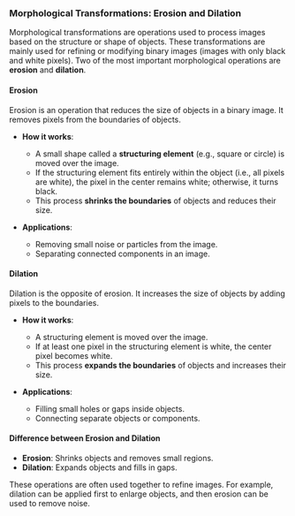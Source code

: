 ### Morphological Transformations: Erosion and Dilation

Morphological transformations are operations used to process images based on the structure or shape of objects. These transformations are mainly used for refining or modifying binary images (images with only black and white pixels). Two of the most important morphological operations are **erosion** and **dilation**.

#### Erosion
Erosion is an operation that reduces the size of objects in a binary image. It removes pixels from the boundaries of objects.

- **How it works**: 
  - A small shape called a **structuring element** (e.g., square or circle) is moved over the image.
  - If the structuring element fits entirely within the object (i.e., all pixels are white), the pixel in the center remains white; otherwise, it turns black.
  - This process **shrinks the boundaries** of objects and reduces their size.

- **Applications**:
  - Removing small noise or particles from the image.
  - Separating connected components in an image.

#### Dilation
Dilation is the opposite of erosion. It increases the size of objects by adding pixels to the boundaries.

- **How it works**: 
  - A structuring element is moved over the image.
  - If at least one pixel in the structuring element is white, the center pixel becomes white.
  - This process **expands the boundaries** of objects and increases their size.

- **Applications**:
  - Filling small holes or gaps inside objects.
  - Connecting separate objects or components.

#### Difference between Erosion and Dilation

- **Erosion**: Shrinks objects and removes small regions.
- **Dilation**: Expands objects and fills in gaps.

These operations are often used together to refine images. For example, dilation can be applied first to enlarge objects, and then erosion can be used to remove noise.

